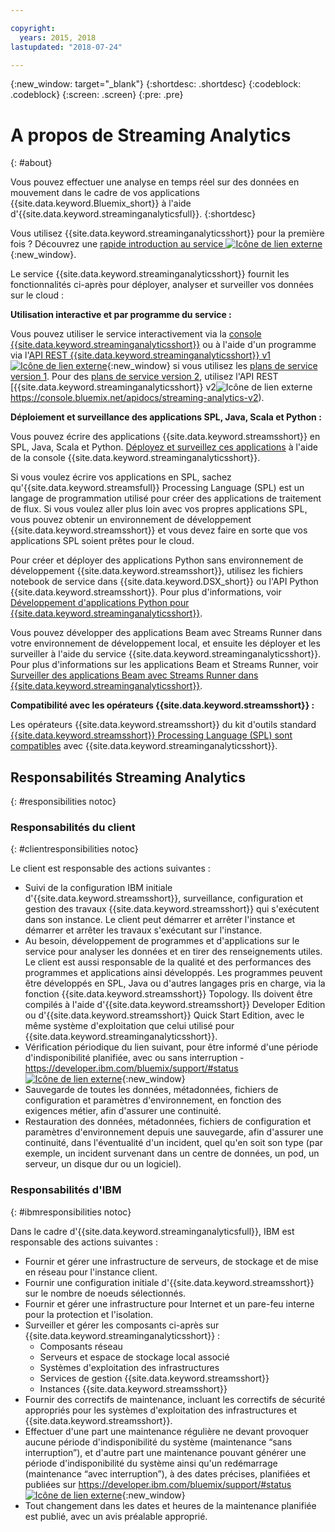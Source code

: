 ```yaml
---

copyright:
  years: 2015, 2018
lastupdated: "2018-07-24"

---
```


<!-- Attribute definitions -->
{:new_window: target="_blank"}
{:shortdesc: .shortdesc}
{:codeblock: .codeblock}
{:screen: .screen}
{:pre: .pre}

# A propos de Streaming Analytics
{: #about}

Vous pouvez effectuer une analyse en temps réel sur des données en mouvement dans le cadre de vos applications {{site.data.keyword.Bluemix_short}} à l'aide d'{{site.data.keyword.streaminganalyticsfull}}.
{:shortdesc}

Vous utilisez {{site.data.keyword.streaminganalyticsshort}} pour la première fois ? Découvrez une [rapide introduction au service ![Icône de lien externe](../../icons/launch-glyph.svg "Icône de lien externe")](https://developer.ibm.com/streamsdev/docs/streaming-analytics-now-available-bluemix-2/){:new_window}.

Le service {{site.data.keyword.streaminganalyticsshort}} fournit les fonctionnalités ci-après pour déployer, analyser et surveiller vos données sur le cloud :

**Utilisation interactive et par programme du service :**

Vous pouvez utiliser le service interactivement via la [console {{site.data.keyword.streaminganalyticsshort}}](/docs/services/StreamingAnalytics/c_streams_console.html) ou à l'aide d'un programme via l'[API REST {{site.data.keyword.streaminganalyticsshort}} v1![Icône de lien externe](../../icons/launch-glyph.svg "Icône de lien externe")](https://console.bluemix.net/apidocs/streaming-analytics-v1){:new_window} si vous utilisez les [plans de service version 1](/docs/services/StreamingAnalytics/service_plans.html). Pour des [plans de service version 2](/docs/services/StreamingAnalytics/service_plans.html), utilisez l'API REST [{{site.data.keyword.streaminganalyticsshort}} v2![Icône de lien externe](../../icons/launch-glyph.svg "Icône de lien externe")https://console.bluemix.net/apidocs/streaming-analytics-v2).

**Déploiement et surveillance des applications SPL, Java, Scala et Python :**

Vous pouvez écrire des applications {{site.data.keyword.streamsshort}} en SPL, Java, Scala et Python. [Déployez et surveillez ces applications](/docs/services/StreamingAnalytics/t_deploytocloud.html) à l'aide de la console {{site.data.keyword.streaminganalyticsshort}}.

Si vous voulez écrire vos applications en SPL, sachez qu'{{site.data.keyword.streamsfull}} Processing Language (SPL) est un langage de programmation utilisé pour créer des applications de traitement de flux. Si vous voulez aller plus loin avec vos propres applications SPL, vous pouvez obtenir un environnement de développement {{site.data.keyword.streamsshort}} et vous devez faire en sorte que vos applications SPL soient prêtes pour le cloud.

Pour créer et déployer des applications Python sans environnement de développement {{site.data.keyword.streamsshort}}, utilisez les fichiers notebook de service dans {{site.data.keyword.DSX_short}} ou l'API Python {{site.data.keyword.streamsshort}}. Pour plus d'informations, voir [Développement d'applications Python pour {{site.data.keyword.streaminganalyticsshort}}](/docs/services/StreamingAnalytics/t_develop_apps_python.html).

Vous pouvez développer des applications Beam avec Streams Runner dans votre environnement de développement local, et ensuite les déployer et les surveiller à l'aide du service {{site.data.keyword.streaminganalyticsshort}}. Pour plus d'informations sur les applications Beam et Streams Runner, voir [Surveiller des applications Beam avec Streams Runner dans {{site.data.keyword.streaminganalyticsshort}}](docs/services/StreamingAnalytics/gs_beamrunner.html).


**Compatibilité avec les opérateurs {{site.data.keyword.streamsshort}} :**

Les opérateurs {{site.data.keyword.streamsshort}} du kit d'outils standard [{{site.data.keyword.streamsshort}} Processing Language (SPL) sont compatibles](/docs/services/StreamingAnalytics/compatible_toolkits.html) avec {{site.data.keyword.streaminganalyticsshort}}.

## Responsabilités Streaming Analytics
{: #responsibilities notoc}

### Responsabilités du client
{: #clientresponsibilities notoc}

Le client est responsable des actions suivantes :

* Suivi de la configuration IBM initiale d'{{site.data.keyword.streamsshort}}, surveillance, configuration et gestion des travaux {{site.data.keyword.streamsshort}} qui s'exécutent dans son instance. Le client peut démarrer et arrêter l'instance et démarrer et arrêter les travaux s'exécutant sur l'instance.
* Au besoin, développement de programmes et d'applications sur le service pour analyser les données et en tirer des renseignements utiles. Le client est aussi responsable de la qualité et des performances des programmes et applications ainsi développés. Les programmes peuvent être développés en SPL, Java ou d'autres langages pris en charge, via la fonction {{site.data.keyword.streamsshort}} Topology. Ils doivent être compilés à l'aide d'{{site.data.keyword.streamsshort}} Developer Edition ou d'{{site.data.keyword.streamsshort}} Quick Start Edition, avec le même système d'exploitation que celui utilisé pour {{site.data.keyword.streaminganalyticsshort}}.
* Vérification périodique du lien suivant, pour être informé d'une période d'indisponibilité planifiée, avec ou sans interruption - [https://developer.ibm.com/bluemix/support/#status ![Icône de lien externe](../../icons/launch-glyph.svg "Icône de lien externe")](https://developer.ibm.com/bluemix/support/#status){:new_window}  
* Sauvegarde de toutes les données, métadonnées, fichiers de configuration et paramètres d'environnement, en fonction des exigences métier, afin d'assurer une continuité.
* Restauration des données, métadonnées, fichiers de configuration et paramètres d'environnement depuis une sauvegarde, afin d'assurer une continuité, dans l'éventualité d'un incident, quel qu'en soit son type (par exemple, un incident survenant dans un centre de données, un pod, un serveur, un disque dur ou un logiciel).

### Responsabilités d'IBM
{: #ibmresponsibilities notoc}

Dans le cadre d'{{site.data.keyword.streaminganalyticsfull}}, IBM est responsable des actions suivantes :

* Fournir et gérer une infrastructure de serveurs, de stockage et de mise en réseau pour l'instance client.
* Fournir une configuration initiale d'{{site.data.keyword.streamsshort}} sur le nombre de noeuds sélectionnés.
* Fournir et gérer une infrastructure pour Internet et un pare-feu interne pour la protection et l'isolation.
* Surveiller et gérer les composants ci-après sur {{site.data.keyword.streaminganalyticsshort}} :
	* Composants réseau
	* Serveurs et espace de stockage local associé
	* Systèmes d'exploitation des infrastructures
	* Services de gestion {{site.data.keyword.streamsshort}}
	* Instances {{site.data.keyword.streamsshort}}
* Fournir des correctifs de maintenance, incluant les correctifs de sécurité appropriés pour les systèmes d'exploitation des infrastructures et {{site.data.keyword.streamsshort}}.
* Effectuer d'une part une maintenance régulière ne devant provoquer aucune période d'indisponibilité du système (maintenance “sans interruption”), et d'autre part une maintenance pouvant générer une période d'indisponibilité du système ainsi qu'un redémarrage (maintenance “avec interruption”), à des dates précises, planifiées et publiées sur [https://developer.ibm.com/bluemix/support/#status ![Icône de lien externe](../../icons/launch-glyph.svg "Icône de lien externe")](https://developer.ibm.com/bluemix/support/#status){:new_window}
* Tout changement dans les dates et heures de la maintenance planifiée est publié, avec un avis préalable approprié.
